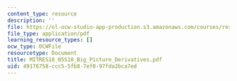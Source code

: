 ```yaml
---
content_type: resource
description: ''
file: https://ol-ocw-studio-app-production.s3.amazonaws.com/courses/res-18-005-highlights-of-calculus-spring-2010/49176758ccc55fb87ef097fda2bca7ed_MITRES18_05S10_Big_Picture_Derivatives.pdf
file_type: application/pdf
learning_resource_types: []
ocw_type: OCWFile
resourcetype: Document
title: MITRES18_05S10_Big_Picture_Derivatives.pdf
uid: 49176758-ccc5-5fb8-7ef0-97fda2bca7ed
---
```

